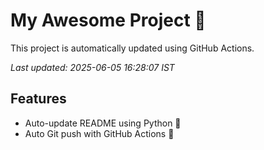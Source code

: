 # My Awesome Project 🚀

This project is automatically updated using GitHub Actions.

_Last updated: 2025-06-05 16:28:07 IST_

## Features
- Auto-update README using Python 🐍
- Auto Git push with GitHub Actions 🤖
